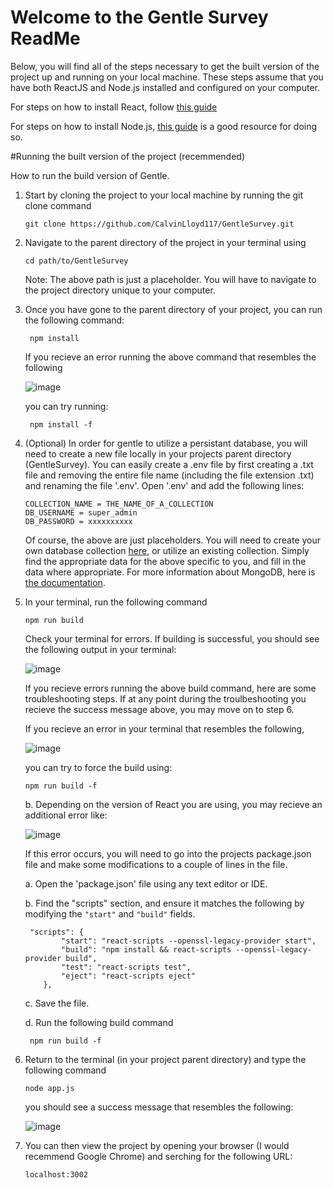 # Welcome to the Gentle Survey ReadMe
Below, you will find all of the steps necessary to get the built version of the project up and running on your local machine. These steps assume that you have both ReactJS and Node.js installed and configured on your computer.

For steps on how to install React, follow [this guide](https://legacy.reactjs.org/docs/getting-started.html)

For steps on how to install Node.js, [this guide](https://radixweb.com/blog/installing-npm-and-nodejs-on-windows-and-mac) is a good resource for doing so.

#Running the built version of the project (recemmended) 

How to run the build version of Gentle.

1. Start by cloning the project to your local machine by running the git clone command

	```
 	git clone https://github.com/CalvinLloyd117/GentleSurvey.git
	```
	
2. Navigate to the parent directory of the project in your terminal using
	
	```
	cd path/to/GentleSurvey
	```
	
	Note: The above path is just a placeholder. You will have to navigate to the project directory unique to your computer.
  
3. Once you have gone to the parent directory of your project, you can run the following command:

    	npm install
	
	If you recieve an error running the above command that resembles the following

	![image](https://user-images.githubusercontent.com/45299786/234149857-d22d5c3c-2eac-46eb-a9a7-228b053befd8.png)

	you can try running:

		npm install -f
    
4. (Optional) In order for gentle to utilize a persistant database, you will need to create a new file locally in your projects parent directory (GentleSurvey). You can easily create a .env file by first creating a .txt file and removing the entire file name (including the file extension .txt) and renaming the file '.env'. Open '.env' and add the following lines:
  
	```
	COLLECTION_NAME = THE_NAME_OF_A_COLLECTION
	DB_USERNAME = super_admin
	DB_PASSWORD = xxxxxxxxxx
	```
	Of course, the above are just placeholders. You will need to create your own database collection [here](https://www.mongodb.com/cloud/atlas/register), or utilize an existing collection. Simply find the appropriate data for the above specific to you, and fill in the data where appropriate. For more information about MongoDB, here is [the documentation](https://www.mongodb.com/docs/atlas/).
  
5. In your terminal, run the following command

	```
	npm run build
	```
	
	Check your terminal for errors. If building is successful, you should see the following output in your terminal:
	
	![image](https://user-images.githubusercontent.com/45299786/234150369-202e161e-921e-4a1e-ba17-1ef7ca775dbe.png)


	If you recieve errors running the above build command, here are some troubleshooting steps. If at any point during the troulbeshooting you recieve the success message above, you may move on to step 6.
  
  	If you recieve an error in your terminal that resembles the following, 
	
	![image](https://user-images.githubusercontent.com/45299786/234142083-991188c0-0e8c-42e8-b97b-f4c038a8ec3c.png)
	
	you can try to force the build using:

	```
	npm run build -f
	```
	
	b. Depending on the version of React you are using, you may recieve an additional error like:
	
	![image](https://user-images.githubusercontent.com/45299786/234142834-a05d475d-7954-469e-9283-a84f4dbd6d3a.png)

  	If this error occurs, you will need to go into the projects package.json file and make some modifications to a couple of lines in the file.
  
  	a. Open the 'package.json' file using any text editor or IDE.
  
  	b. Find the "scripts" section, and ensure it matches the following by modifying the `"start"` and `"build"` fields.
  
  	```
 	 "scripts": {
    		"start": "react-scripts --openssl-legacy-provider start",
    		"build": "npm install && react-scripts --openssl-legacy-provider build",
    		"test": "react-scripts test",
    		"eject": "react-scripts eject"
		},
	```
	
  	c. Save the file.
  
  	d. Run the following build command
  
  		npm run build -f

6. Return to the terminal (in your project parent directory) and type the following command

	```
	node app.js
  	```

  	you should see a success message that resembles the following: 
  
  	![image](https://user-images.githubusercontent.com/45299786/234147160-abad4c8c-341c-4808-9974-699c316f694e.png)

7. You can then view the project by opening your browser (I would recemmend Google Chrome) and serching for the following URL:

	```
	localhost:3002
	```
